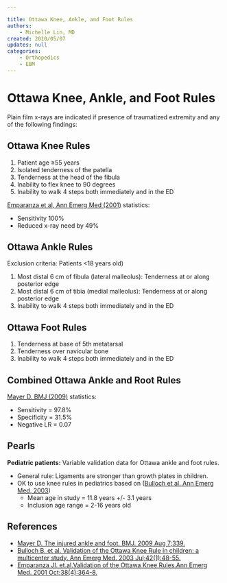 ```yaml
---

title: Ottawa Knee, Ankle, and Foot Rules
authors:
    - Michelle Lin, MD
created: 2010/05/07
updates: null
categories:
    - Orthopedics
    - EBM
---
```


# Ottawa Knee, Ankle, and Foot Rules

Plain film x-rays are indicated if presence of traumatized extremity and any of the following findings:

## Ottawa Knee Rules

1. Patient age ≥55 years
2. Isolated tenderness of the patella
3. Tenderness at the head of the fibula
4. Inability to flex knee to 90 degrees
5. Inability to walk 4 steps both immediately and in the ED    

[Emparanza et al, Ann Emerg Med (2001)](http://www.ncbi.nlm.nih.gov/pubmed/?term=11574791) statistics:

- Sensitivity 100%
- Reduced x-ray need by 49% 

## Ottawa Ankle Rules

Exclusion criteria: Patients &lt;18 years old)

1. Most distal 6 cm of fibula (lateral malleolus): Tenderness at or along posterior edge
2. Most distal 6 cm of tibia (medial malleolus): Tenderness at or along posterior edge 
3. Inability to walk 4 steps both immediately and in the ED 

## Ottawa Foot Rules

1. Tenderness at base of 5th metatarsal
2. Tenderness over navicular bone
3. Inability to walk 4 steps both immediately and in the ED 

## Combined Ottawa Ankle and Root Rules

[Mayer D. BMJ (2009)](http://www.ncbi.nlm.nih.gov/pubmed/?term=19666680) statistics:

- Sensitivity = 97.8%
- Specificity = 31.5%
- Negative LR = 0.07  

## Pearls

**Pediatric patients:** Variable validation data for Ottawa ankle and foot rules.

- General rule: Ligaments are stronger than growth plates in children. 
- OK to use knee rules in pediatrics based on ([Bulloch et al. Ann Emerg Med, 2003](http://www.ncbi.nlm.nih.gov/pubmed/?term=12827123)) 
  - Mean age in study = 11.8 years +/- 3.1 years
  - Inclusion age range = 2-16 years old

## References

- [Mayer D. The injured ankle and foot. BMJ. 2009 Aug 7;339.](http://www.ncbi.nlm.nih.gov/pubmed/?term=19666680)
- [Bulloch B. et al. Validation of the Ottawa Knee Rule in children: a multicenter study. Ann Emerg Med. 2003 Jul;42(1):48-55.](http://www.ncbi.nlm.nih.gov/pubmed/?term=12827123)
- [Emparanza JI. et.al.Validation of the Ottawa Knee Rules.Ann Emerg Med. 2001 Oct;38(4):364-8.](http://www.ncbi.nlm.nih.gov/pubmed/?term=11574791)

